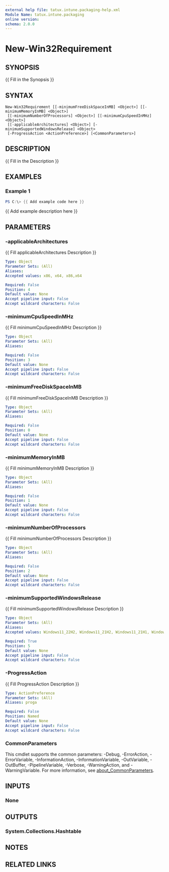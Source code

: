 ```yaml
---
external help file: tatux.intune.packaging-help.xml
Module Name: tatux.intune.packaging
online version:
schema: 2.0.0
---
```


# New-Win32Requirement

## SYNOPSIS
{{ Fill in the Synopsis }}

## SYNTAX

```
New-Win32Requirement [[-minimumFreeDiskSpaceInMB] <Object>] [[-minimumMemoryInMB] <Object>]
 [[-minimumNumberOfProcessors] <Object>] [[-minimumCpuSpeedInMHz] <Object>]
 [[-applicableArchitectures] <Object>] [-minimumSupportedWindowsRelease] <Object>
 [-ProgressAction <ActionPreference>] [<CommonParameters>]
```

## DESCRIPTION
{{ Fill in the Description }}

## EXAMPLES

### Example 1
```powershell
PS C:\> {{ Add example code here }}
```

{{ Add example description here }}

## PARAMETERS

### -applicableArchitectures
{{ Fill applicableArchitectures Description }}

```yaml
Type: Object
Parameter Sets: (All)
Aliases:
Accepted values: x86, x64, x86,x64

Required: False
Position: 4
Default value: None
Accept pipeline input: False
Accept wildcard characters: False
```

### -minimumCpuSpeedInMHz
{{ Fill minimumCpuSpeedInMHz Description }}

```yaml
Type: Object
Parameter Sets: (All)
Aliases:

Required: False
Position: 3
Default value: None
Accept pipeline input: False
Accept wildcard characters: False
```

### -minimumFreeDiskSpaceInMB
{{ Fill minimumFreeDiskSpaceInMB Description }}

```yaml
Type: Object
Parameter Sets: (All)
Aliases:

Required: False
Position: 0
Default value: None
Accept pipeline input: False
Accept wildcard characters: False
```

### -minimumMemoryInMB
{{ Fill minimumMemoryInMB Description }}

```yaml
Type: Object
Parameter Sets: (All)
Aliases:

Required: False
Position: 1
Default value: None
Accept pipeline input: False
Accept wildcard characters: False
```

### -minimumNumberOfProcessors
{{ Fill minimumNumberOfProcessors Description }}

```yaml
Type: Object
Parameter Sets: (All)
Aliases:

Required: False
Position: 2
Default value: None
Accept pipeline input: False
Accept wildcard characters: False
```

### -minimumSupportedWindowsRelease
{{ Fill minimumSupportedWindowsRelease Description }}

```yaml
Type: Object
Parameter Sets: (All)
Aliases:
Accepted values: Windows11_22H2, Windows11_21H2, Windows11_21H1, Windows11_20H2, Windows10_21H1, Windows10_20H2, Windows10_20H1, Windows10_1909, Windows10_1903, Windows10_1809, Windows10_1803, Windows10_1709, Windows10_1703, Windows10_1607

Required: True
Position: 5
Default value: None
Accept pipeline input: False
Accept wildcard characters: False
```

### -ProgressAction
{{ Fill ProgressAction Description }}

```yaml
Type: ActionPreference
Parameter Sets: (All)
Aliases: proga

Required: False
Position: Named
Default value: None
Accept pipeline input: False
Accept wildcard characters: False
```

### CommonParameters
This cmdlet supports the common parameters: -Debug, -ErrorAction, -ErrorVariable, -InformationAction, -InformationVariable, -OutVariable, -OutBuffer, -PipelineVariable, -Verbose, -WarningAction, and -WarningVariable. For more information, see [about_CommonParameters](http://go.microsoft.com/fwlink/?LinkID=113216).

## INPUTS

### None

## OUTPUTS

### System.Collections.Hashtable

## NOTES

## RELATED LINKS
